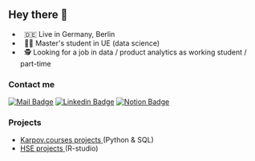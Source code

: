 ## Hey there 👋
- &nbsp; 🇩🇪 Live in Germany, Berlin
- &nbsp; 🧑‍💻 Master's student in UE (data science)
- &nbsp; 🕵️ Looking for a job in data / product analytics as working student / part-time   

### Contact me
[![Mail Badge](https://img.shields.io/badge/vvankushev%40gmail.com-purple?logo=gmail)](vvankushev@gmail.com)
[![Linkedin Badge](https://img.shields.io/badge/-LinkedIn-0e76a8?style=flat-square&logo=Linkedin&logoColor=white)](https://www.linkedin.com/in/vladislav-ankushev)
[![Notion Badge](https://img.shields.io/badge/Notion--portfolio-grey?logo=notion)](https://www.linkedin.com/in/vladislav-ankushev)

### Projects
- <a href="https://github.com/vladank99/Karpov.courses_projects"> Karpov.courses projects </a> (Python & SQL)
- <a href="https://github.com/vladank99/Diploma"> HSE projects </a> (R-studio)



